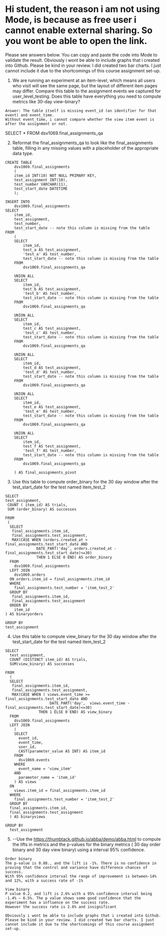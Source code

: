 # Hi student, the reason i am not using Mode, is because as free user i cannot enable external sharing. So you wont be able to open the link.
Please see answers below. You can copy and paste the code into Mode to validate the result. Obviously i wont be able to include graphs that i created into Github. Please be kind in your review. I did created two bar charts. I just cannot include it due to the shortcomings of this course assignment set-up.


1. We are running an experiment at an item-level, which means all users who visit will see the same page, but the layout of different item pages may differ.
Compare this table to the assignment events we captured for user_level_testing.
Does this table have everything you need to compute metrics like 30-day view-binary?

```
Answer: The table itself is missing event_id (an identifier for that event) and event_time. 
Without event_time, i cannot compare whether the view item event is after the assignment or not.
```
SELECT 
  * 
FROM 
  dsv1069.final_assignments_qa 


2. Reformat the final_assignments_qa to look like the final_assignments table, filling in any missing values with a placeholder of the appropriate data type.
```
CREATE TABLE 
	dsv1069.final_assignments 
	(
	item_id INT(10) NOT NULL PRIMARY KEY,
	test_assignment INT(10),
	test_number VARCHAR(11),
	test_start_date DATETIME
	);

INSERT INTO 
	dsv1069.final_assignments
SELECT
	item_id,
	test_assignment,
	test_number, 
	test_start_date -- note this column is missing from the table
FROM
	(
	SELECT 
  		item_id,
  		test_a AS test_assignment,
 		'test_a' AS test_number,
		test_start_date -- note this column is missing from the table
	FROM 
 		dsv1069.final_assignments_qa
  
	UNION ALL 
	SELECT 
  		item_id,
  		test_b AS test_assignment,
 		'test_b' AS test_number,
		test_start_date -- note this column is missing from the table
	FROM 
 		dsv1069.final_assignments_qa
  
	UNION ALL 
	SELECT 
  		item_id,
  		test_c AS test_assignment,
 		'test_c' AS test_number,
		test_start_date -- note this column is missing from the table
	FROM 
 		dsv1069.final_assignments_qa
  
	UNION ALL 
	SELECT 
  		item_id,
  		test_d AS test_assignment,
 		'test_d' AS test_number,
		test_start_date -- note this column is missing from the table
	FROM 
 		dsv1069.final_assignments_qa
  
	UNION ALL 
	SELECT 
  		item_id,
  		test_e AS test_assignment,
 		'test_e' AS test_number,
		test_start_date -- note this column is missing from the table
	FROM 
 		dsv1069.final_assignments_qa
  
	UNION ALL 
	SELECT 
  		item_id,
  		test_f AS test_assignment,
 		'test_f' AS test_number,
		test_start_date -- note this column is missing from the table
	FROM 
 		dsv1069.final_assignments_qa
  
	) AS final_assignments_pivot
```

3. Use this table to compute order_binary for the 30 day window after the test_start_date for the test named item_test_2
```
SELECT 
test_assignment,
 COUNT ( item_id) AS trials,
 SUM (order_binary) AS successes

FROM 
 (
  SELECT 
   final_assignments.item_id,
   final_assignments.test_assignment,
   MAX(CASE WHEN (orders.created_at > final_assignments.test_start_date AND
              DATE_PART('day', orders.created_at - final_assignments.test_start_date)<=30)
              THEN 1 ELSE 0 END) AS order_binary
  FROM 
    dsv1069.final_assignments
  LEFT JOIN 
    dsv1069.orders
  ON orders.item_id = final_assignments.item_id 
  WHERE
    final_assignments.test_number = 'item_test_2'
  GROUP BY 
   final_assignments.item_id,
   final_assignments.test_assignment
  ORDER BY
    item_id
) AS binaryorders

GROUP BY 
test_assignment
```

4. Use this table to compute view_binary for the 30 day window after the test_start_date for the test named item_test_2

```
SELECT 
  test_assignment,
  COUNT (DISTINCT item_id) AS trials,
  SUM(view_binary) AS successes

FROM 
  (
  SELECT 
   final_assignments.item_id,
   final_assignments.test_assignment, 
   MAX(CASE WHEN ( views.event_time >=  final_assignments.test_start_date AND
                    DATE_PART('day',  views.event_time -  final_assignments.test_start_date)<=30)
               THEN 1 ELSE 0 END) AS view_binary
  FROM 
    dsv1069.final_assignments
  LEFT JOIN 
    (
    SELECT 
      event_id,
      event_time,
      user_id,
      CAST(parameter_value AS INT) AS item_id
    FROM
      dsv1069.events
    WHERE 
      event_name = 'view_item'
    AND
      parameter_name = 'item_id'
    ) AS views
  ON 
    views.item_id = final_assignments.item_id 
  WHERE
    final_assignments.test_number = 'item_test_2'
  GROUP BY 
  final_assignments.item_id,
  final_assignments.test_assignment 
  ) AS binaryviews 
  
GROUP BY 
  test_assignment
```

5. --Use the https://thumbtack.github.io/abba/demo/abba.html to compute the lifts in metrics and the p-values for the binary metrics ( 30 day order binary and 30 day view binary) using a interval 95% confidence. 
```
Order binary
The p-value is 0.88., and the lift is -1%. There is no confidence in proving that the control and variance have difference chances of success. 
With 95% confidence interval the range of improvement is between-14% and 12%, with a success rate of -1% 

View binary
P value 0.2, and lift is 2.6% with a 95% confidence interval being -1.4% – 6.5%. The p value shows some good confidence that the experiment has a influence on the success rate. 
However the success rate is 2.6% and insignificant

Obviously i wont be able to include graphs that i created into Github. Please be kind in your review. I did created two bar charts. I just cannot include it due to the shortcomings of this course assignment set-up.
```
